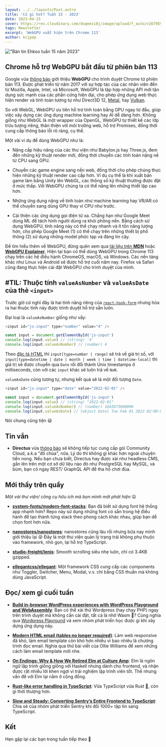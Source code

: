 ```yaml
---
layout: ../../layouts/Post.astro
title: 'Có gì hot? Tuần 15 - 2023'
date: 2023-04-15
cover: https://res.cloudinary.com/duqeezi8j/image/upload/f_auto/v1679593392/ehkoo/newsletters/w15-2023.png
tags: Newsletter
excerpt: 'WebGPU xuất hiện trên Chrome 113'
author: kcjpop
---
```


!["Bản tin Ehkoo tuần 15 năm 2023"](https://res.cloudinary.com/duqeezi8j/image/upload/f_auto/v1679593392/ehkoo/newsletters/w15-2023.png)

## Chrome hỗ trợ WebGPU bắt đầu từ phiên bản 113

Google vừa [thông báo](https://developer.chrome.com/blog/webgpu-release/) giới thiệu **WebGPU** cho trình duyệt Chrome từ phiên bản 113. Được phát triển từ năm 2017 với sự hợp tác của các nhân viên đến từ Mozilla, Apple, Intel, và Microsoft, WebGPU là tập hợp những API mới tận dụng sức mạnh của các phần cứng hiện đại, cho phép ứng dụng web thực hiện render và tính toán tương tự như Direct3D 12, [Metal](https://developer.apple.com/metal/), hay [Vulkan](https://www.vulkan.org).

So với WebGL, WebGPU ưu tiên hỗ trợ tính toán bằng GPU ngay từ đầu, giúp việc xây dựng các ứng dụng machine learning hay AI dễ dàng hơn. Không giống như WebGL là một wrapper của OpenGL, WebGPU tự thiết kế các lớp trừu tượng riêng, thân thiện với môi trường web, hỗ trợ Promises, đồng thời cung cấp thông báo lỗi rõ ràng, cụ thể.

Một vài ví dụ để dùng WebGPU như là:

- Nâng cấp hiệu năng của các thư viện như Babylon.js hay Three.js, đem đến những kỹ thuật render mới, đồng thời chuyển các tính toán nặng nề từ CPU sang GPU.

- Chuyển các game engine sang nền web, đồng thời cho phép chúng thực hiện những kỹ thuật render cao cấp hơn. Ví dụ cụ thể là khi xuất bản game làm bằng Unity lên WebGL, các thông số kỹ thuật thường được đặt ở mức thấp. Với WebGPU chúng ta có thể nâng lên những thiết lập cao hơn.

- Những ứng dụng nặng về tính toán như machine learning hay VR/AR có thể chuyển sang dùng GPU thay vì CPU như trước.

- Cải thiện các ứng dụng gọi điện từ xa. Chẳng hạn như Google Meet dùng ML để tách hình người dùng ra khỏi phông nền. Bằng cách sử dụng WebGPU, tính năng này có thể chạy nhanh và ít tốn năng lượng hơn, cho phép Google Meet (1) có thể chạy trên những thiết bị phổ thông (2) sử dụng những model phức tạp và đáng tin cậy.

Để tìm hiểu thêm về WebGPU, đừng quên xem qua [tài liệu trên **MDN**](https://developer.mozilla.org/en-US/docs/Web/API/WebGPU_API) hoặc [**WebGPU Explainer**](https://gpuweb.github.io/gpuweb/explainer/). Hiện tại bạn có thể dùng WebGPU trong Chrome 113 chạy trên các hệ điều hành ChromeOS, macOS, và Windows. Các nền tảng khác như Linux và Android sẽ được hỗ trợ cuối năm nay. Firefox và Safari cũng đang thực hiện cài đặt WebGPU cho trình duyệt của mình.

## \#TIL: Thuộc tính `valueAsNumber` và `valueAsDate` của thẻ `<input>`

Trước giờ cứ nghĩ đây là hai tính năng riêng của [`react-hook-form`](https://react-hook-form.com/api/useform/register/) nhưng hóa ra hai thuộc tính này được trình duyệt hỗ trợ sẵn luôn.

Đại loại là `valueAsNumber` giống như vầy:

```js
<input id="js-input" type="number" value="4" />

const input = document.getElementById('js-input')
console.log(input.value) // (string) '4'
console.log(input.valueAsNumber) // (number) 4
```

Theo [đặc tả HTML](https://www.w3.org/TR/2011/WD-html5-20110525/the-input-element.html#input-type-attr-summary) thì `input[type=number | range]` sẽ trả về giá trị số, với `input[type=datetime | date | month | week | time | datetime-local]` thì giá trị sẽ được chuyển qua `Date` rồi đổi thành Unix timestamps ở milliseconds, còn với các `input` khác sẽ luôn trả về `NaN`.

`valueAsDate` cũng tương tự, nhưng kết quả sẽ là một đối tượng `Date`.

```js
<input id="js-input" type="date" value="2022-02-01" />

const input = document.getElementById('js-input')
console.log(input.value) // (string) "2022-02-01"
console.log(input.valueAsNumber) // (number) 1643673600000
console.log(input.valueAsDate) // [object Date] Tue Feb 01 2022 02:00:00 GMT+0200 (Eastern European Standard Time)
```

Nói chung cũng tiện 😃

## Tin vắn

- **Directus** vừa [thông báo](https://directus.io/blog/cloud-update/) sẽ không tiếp tục cung cấp gói Community Cloud, a.k.a "đồ chùa", nữa. Lý do thì không gì khác hơn ngoài chuyện tiền nong. Nếu bạn chưa biết, Directus hay được xài như headless CMS, gắn lên trên một cơ sở dữ liệu nào đó như PostgreSQL hay MySQL, và bùm, bạn có ngay REST/ GraphQL API để tha hồ chơi đùa.

## Mới thấy trên quầy

_Một vài thư viện/ công cụ hữu ích mà bọn mình mới phát hiện_ 😛

- [**system-fonts/modern-font-stacks**](https://github.com/system-fonts/modern-font-stacks): Bạn đã biết sử dụng font hệ thống app nhanh hơn? Repo này sử dụng những font có sẵn trong hệ điều hành để tạo thành từng stack theo phong cách khác nhau, giúp bạn dễ chọn font hơn nữa.

- [**nanostores/nanostores**](https://github.com/nanostores/nanostores): nanostores cũng lâu rồi nhưng bữa nay mình giới thiệu lại 😝 Đây là một thư viện quản lý trạng trái không phụ thuộc vào framework, nhỏ gọn, lại hỗ trợ TypeScript.

- [**studio-freight/lenis**](https://github.com/studio-freight/lenis): Smooth scrolling siêu nhẹ luôn, chỉ có 3.4KB gzipped.

- [**ellegantcss/ellegant**](https://github.com/ellegantcss/ellegant): Một framework CSS cung cấp các components như Toggler, Switcher, Menu, Modal, v.v. chỉ bằng CSS thuần mà không dùng JavaScript.

## Đọc/ xem gì cuối tuần

- [**Build in-browser WordPress experiences with WordPress Playground and WebAssembly**](https://web.dev/wordpress-playground/): Bạn có thể xài thử Wordpress (hay chạy PHP) ngay trên trình duyệt mà không cần cài đặt, tất cả là nhờ Wasm 🤯? Cùng nghía qua [Wordpress Playround](http://wasm.wordpress.net/) và xem nhóm phát triển học được gì khi xây dựng ứng dụng này.

- [**Modern HTML email (tables no longer required)**](https://fullystacked.net/posts/modern-html-email/): Làm web responsive đã khó, làm email template còn khó hơn nhiều vì bao nhiêu là chương trình đọc email. Nghía qua thử bài viết của Ollie Williams để xem những cách làm email template mới nhe.

- [**On Endings: Why & How We Retired Elm at Culture Amp**](https://kevinyank.com/posts/on-endings-why-how-we-retired-elm-at-culture-amp/): Elm là ngôn ngữ lập trình giống giống với Haskell nhưng dành cho frontend, và nhận được rất nhiều lời khen ngợi vì trải nghiệm lập trình viên tốt. Thế nhưng vấn đề với Elm lại nằm ở cộng đồng.

- [**Rust-like error handling in TypeScript**](https://spaccatrosi.co.uk/blog/rust-like-typescript-error-handling/): Vừa TypeScript vừa Rust 🦀, còn gì thời thượng hơn.

- [**Slow and Steady: Converting Sentry’s Entire Frontend to TypeScript**](https://sentry.engineering/blog/slow-and-steady-converting-sentrys-entire-frontend-to-typescript): Chia sẻ của nhóm phát triển Sentry khi đổi 1000+ tập tin sang TypeScript.

## Kết

Hẹn gặp lại các bạn trong tuần tiếp theo 👋
